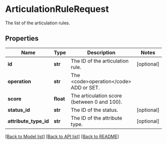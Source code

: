 # ArticulationRuleRequest

The list of the articulation rules.
## Properties
Name | Type | Description | Notes
------------ | ------------- | ------------- | -------------
**id** | **str** | The ID of the articulation rule. | [optional] 
**operation** | **str** | The &lt;code&gt;operation&lt;/code&gt; ADD or SET. | 
**score** | **float** | The articulation score (between 0 and 100). | 
**status_id** | **str** | The ID of the status. | [optional] 
**attribute_type_id** | **str** | The ID of the attribute type. | [optional] 

[[Back to Model list]](../README.md#documentation-for-models) [[Back to API list]](../README.md#documentation-for-api-endpoints) [[Back to README]](../README.md)


